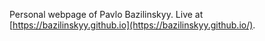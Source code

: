 Personal webpage of Pavlo Bazilinskyy. Live at [https://bazilinskyy.github.io](https://bazilinskyy.github.io/).
